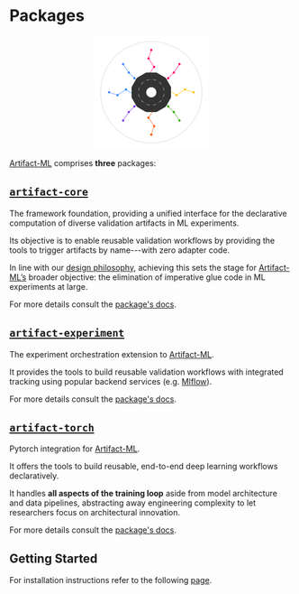 # Packages

<p align="center">
  <img src="../assets/artifact_ml_logo.svg" width="200" alt="Artifact-ML Logo">
</p>  
  
[Artifact-ML](https://github.com/vasileios-ektor-papoulias/artifact-ml/tree/main/) comprises **three** packages:  

## [`artifact-core`](https://github.com/vasileios-ektor-papoulias/artifact-ml/tree/main/artifact-core)

The framework foundation, providing a unified interface for the declarative computation of diverse validation artifacts in ML experiments.  

Its objective is to enable reusable validation workflows by providing the tools to trigger artifacts by name---with zero adapter code.

In line with our [design philosophy](design_philosophy.md), achieving this sets the stage for [Artifact-ML’s](https://github.com/vasileios-ektor-papoulias/artifact-ml/tree/main) broader objective: the elimination of imperative glue code in ML experiments at large.

For more details consult the [package's docs](https://artifact-ml.readthedocs.io/en/latest/artifact-core).

## [`artifact-experiment`](https://github.com/vasileios-ektor-papoulias/artifact-ml/tree/main/artifact-experiment)

The experiment orchestration extension to [Artifact-ML](https://github.com/vasileios-ektor-papoulias/artifact-ml/tree/main/).  

It provides the tools to build reusable validation workflows with integrated tracking using popular backend services (e.g. [Mlflow](https://mlflow.org/)).

For more details consult the [package's docs](https://artifact-ml.readthedocs.io/en/latest/artifact-experiment).

## [`artifact-torch`](https://github.com/vasileios-ektor-papoulias/artifact-ml/tree/main/artifact-torch)

Pytorch integration for [Artifact-ML](https://github.com/vasileios-ektor-papoulias/artifact-ml/tree/main/).

It offers the tools to build reusable, end-to-end deep learning workflows declaratively.

It handles **all aspects of the training loop** aside from model architecture and data pipelines, abstracting away engineering complexity to let researchers focus on architectural innovation.

For more details consult the [package's docs](https://artifact-ml.readthedocs.io/en/latest/artifact-torch).

## Getting Started

For installation instructions refer to the following [page](getting_started.md).